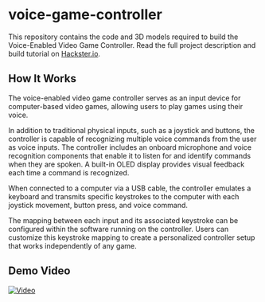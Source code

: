 # voice-game-controller
This repository contains the code and 3D models required to build the Voice-Enabled Video Game Controller. Read the full project description and build tutorial on [Hackster.io](https://www.hackster.io/rhammell/voice-enabled-video-game-controller-c76200).

## How It Works
The voice-enabled video game controller serves as an input device for computer-based video games, allowing users to play games using their voice.

In addition to traditional physical inputs, such as a joystick and buttons, the controller is capable of recognizing multiple voice commands from the user as voice inputs. The controller includes an onboard microphone and voice recognition components that enable it to listen for and identify commands when they are spoken. A built-in OLED display provides visual feedback each time a command is recognized.

When connected to a computer via a USB cable, the controller emulates a keyboard and transmits specific keystrokes to the computer with each joystick movement, button press, and voice command. 

The mapping between each input and its associated keystroke can be configured within the software running on the controller. Users can customize this keystroke mapping to create a personalized controller setup that works independently of any game. 

## Demo Video
[![Video](https://img.youtube.com/vi/spnh6j_cPNY/0.jpg)](https://www.youtube.com/watch?v=spnh6j_cPNY)